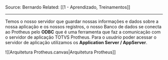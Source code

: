 Source: Bernardo
Related: [[1 - Aprendizado, Treinamentos]]

---

Temos o nosso servidor que guardar nossas informações e dados sobre a nossa aplicação e os nossos registros, o nosso Banco de dados se conecta ao Protheus pelo **ODBC** que é uma ferramenta que faz a comunicação com o servidor de aplicação TOTVS Protheus. Para o *usuário* poder acessar o servidor de aplicação utilizamos os **Application Server / AppServer**.

![[Arquitetura Protheus.canvas|Arquitetura Protheus]]

